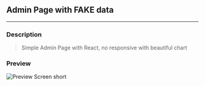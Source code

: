   ## Admin Page with FAKE data
  ___  

  ### Description

  > Simple Admin Page with React, no responsive with beautiful chart

  ### Preview

  ![Preview Screen short](https://github.com/github/{repository}/blob/assets/cat.png)
